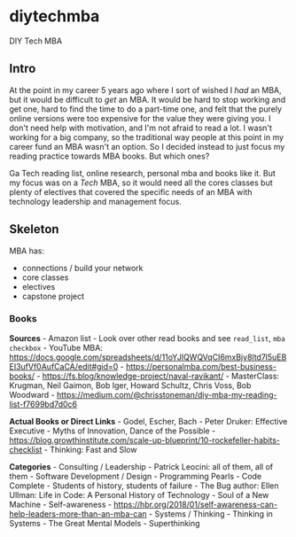 # diytechmba
DIY Tech MBA

## Intro

At the point in my career 5 years ago where I sort of wished I *had* an MBA, but it would be difficult to *get* an MBA. It would be hard to stop working and get one, hard to find the time to do a part-time one, and felt that the purely online versions were too expensive for the value they were giving you. I don't need help with motivation, and I'm not afraid to read a lot. I wasn't working for a big company, so the traditional way people at this point in my career fund an MBA wasn't an option. So I decided instead to just focus my reading practice towards MBA books. But which ones?

Ga Tech reading list, online research, personal mba and books like it. But my focus was on a *Tech* MBA, so it would need all the cores classes but plenty of electives that covered the specific needs of an MBA with technology leadership and management focus.

## Skeleton

MBA has:
- connections / build your network
- core classes
- electives
- capstone project


### Books

**Sources**
    - Amazon list
    - Look over other read books and see `read_list`, `mba checkbox`
    - YouTube MBA: https://docs.google.com/spreadsheets/d/11oYJlQWQVqCI6mxBjy8ltd7l5uEBEI3ufVf0AufCaCA/edit#gid=0
    - https://personalmba.com/best-business-books/
    - https://fs.blog/knowledge-project/naval-ravikant/
    - MasterClass: Krugman, Neil Gaimon, Bob Iger, Howard Schultz, Chris Voss, Bob Woodward
    - https://medium.com/@chrisstoneman/diy-mba-my-reading-list-f7699bd7d0c6
    
**Actual Books or Direct Links**
    - Godel, Escher, Bach
    - Peter Druker: Effective Executive
    - Myths of Innovation, Dance of the Possible
    - https://blog.growthinstitute.com/scale-up-blueprint/10-rockefeller-habits-checklist
    - Thinking: Fast and Slow
    
**Categories**
    - Consulting / Leadership
        - Patrick Leocini: all of them, all of them
    - Software Development / Design
        - Programming Pearls
        - Code Complete
    - Students of history, students of failure
        - The Bug author: Ellen Ullman: Life in Code: A Personal History of Technology
        - Soul of a New Machine
    - Self-awareness
        - https://hbr.org/2018/01/self-awareness-can-help-leaders-more-than-an-mba-can
    - Systems / Thinking
        - Thinking in Systems
        - The Great Mental Models
        - Superthinking

